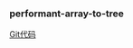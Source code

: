 ### performant-array-to-tree

[Git代码](https://github.com/philipstanislaus/performant-array-to-tree/blob/master/src/arrayToTree.ts)
